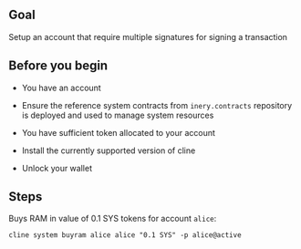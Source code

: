## Goal

Setup an account that require multiple signatures for signing a transaction

## Before you begin

* You have an account

* Ensure the reference system contracts from `inery.contracts` repository is deployed and used to manage system resources

* You have sufficient token allocated to your account

* Install the currently supported version of cline

* Unlock your wallet

## Steps

Buys RAM in value of 0.1 SYS tokens for account `alice`:

```shell
cline system buyram alice alice "0.1 SYS" -p alice@active
```